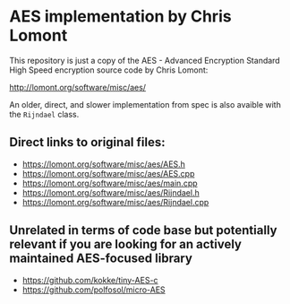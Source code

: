 # AES implementation by Chris Lomont

This repository is just a copy of the AES - Advanced Encryption Standard High Speed encryption source code by Chris Lomont:

http://lomont.org/software/misc/aes/

An older, direct, and slower implementation from spec is also avaible with the `Rijndael` class.

## Direct links to original files:
- https://lomont.org/software/misc/aes/AES.h
- https://lomont.org/software/misc/aes/AES.cpp
- https://lomont.org/software/misc/aes/main.cpp
- https://lomont.org/software/misc/aes/Rijndael.h
- https://lomont.org/software/misc/aes/Rijndael.cpp

## Unrelated in terms of code base but potentially relevant if you are looking for an actively maintained AES-focused library
- https://github.com/kokke/tiny-AES-c
- https://github.com/polfosol/micro-AES

